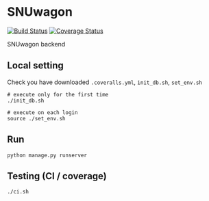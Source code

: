 # SNUwagon

[![Build Status](https://travis-ci.org/SNUWagon/SNUwagon-back.svg?branch=master)](https://travis-ci.org/SNUWagon/SNUwagon-back) [![Coverage Status](https://coveralls.io/repos/github/SNUWagon/SNUwagon-back/badge.svg?branch=master)](https://coveralls.io/github/SNUWagon/SNUwagon-back?branch=master)

SNUwagon backend

## Local setting

Check you have downloaded `.coveralls.yml`, `init_db.sh`, `set_env.sh`

```
# execute only for the first time
./init_db.sh

# execute on each login
source ./set_env.sh
```

## Run

```
python manage.py runserver
```

## Testing (CI / coverage)

```
./ci.sh
```
